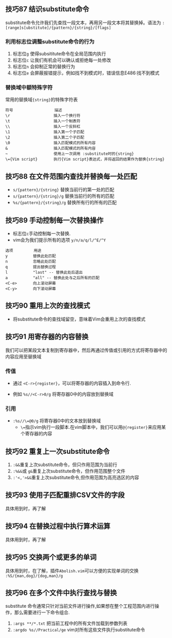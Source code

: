## 技巧87 结识substitute命令

substitute命令允许我们先查找一段文本，再用另一段文本将其替换掉。语法为
`:[range]s[ubstitute]/{pattern}/{string}/[flags]`

### 利用标志位调整substitute命令的行为

 1. 标志位`g` 使得subsititute命令在全局范围内执行
 2. 标志位`c` 让我们有机会可以确认或拒绝每一处修改
 3. 标志位`n` 会抑制正常的替换行为
 4. 标志位`e` 会屏蔽报错提示，例如找不到模式时，错误信息E486:找不到模式

### 替换域中额特殊字符

常用的替换域`{string}`的特殊字符表

```
符号                  描述
\r                   插入一个换行符
\t                   插入一个制表符
\\                   插入一个反斜杠
\1                   插入第一个子匹配
\2                   插入第二个子匹配
\0                   插入匹配模式的所有内容
&                    插入匹配模式的所有内容
~                    使用上一次调用 :substitute时的{string}
\={Vim script}       执行{Vim script}表达式，并将返回的结果作为替换{string}
``` 
## 技巧88 在文件范围内查找并替换每一处匹配

* `s/{pattern}/{string}`   替换当前行的第一处的匹配
* `s/{pattern}/{string}/g` 替换当前行的所有的匹配
* `%s/{pattern}/{string}/g` 替换所有行的所有的匹配



## 技巧89 手动控制每一次替换操作

* 标志位`c`手动控制每一次替换. 
* vim会为我们提示所有的选项 `y/n/a/q/l/^E/^Y`

```
选项         用途
y           替换此处匹配
n           忽略此处匹配
q           提出替换过程
l           "last" -- 替换此处后退出
a           "all" -- 替换此处与之后所有的匹配
<C-e>       向上滚动屏幕
<C-y>       向下滚动屏幕

```


## 技巧90  重用上次的查找模式 

* 将substitute命令的查找域留空，意味着Vim会重用上次的查找模式

## 技巧91 用寄存器的内容替换

我们可以把某段文本复制到寄存器中，然后再通过传值或引用的方式将寄存器中的内容应用至替换域

### 传值

* 通过 `<C-r>{register}`，可以将寄存器的内容插入到命令行.
 + 例如 `%s//<C-r>0/g` 将寄存器0中的内容放到替换域

### 引用

* `:%s//\=@0/g` 将寄存器0中的文本放到替换域
   + `\=`指示vim执行一段脚本.在vim脚本中，我们可以用`@{register}`来应用某个寄存器的内容


## 技巧92 重复上一次substitute命令


 1. `:&&`重复上次substitute命令，但只作用范围为当前行
 2. `:%&&`或 `g&`重复上次substitute命令，但作用范围整个文件
 3. `:'<,'>&&`重复上次substitute命令,但作用范围为高亮选区的内容
 
 
## 技巧93 使用子匹配重排CSV文件的字段

具体用到时，再了解

## 技巧94 在替换过程中执行算术运算

具体用到时，再了解

## 技巧95 交换两个或更多的单词

具体用到时，在了解，插件`Abolish.vim`可以方便的实现单词的交换
`:%S/{man,dog}/{dog,man}/g`

## 技巧96 在多个文件中执行查找与替换

substitute 命令通常只针对当前文件进行操作,如果想在整个工程范围内进行操作，那么需要进行一下命令组合.

1. `:args **/*.txt` 把当前工程中的所有文件加载到参数列表
2. `:argdo %s//Practical/ge` vim对所有这些文件执行substitute命令

